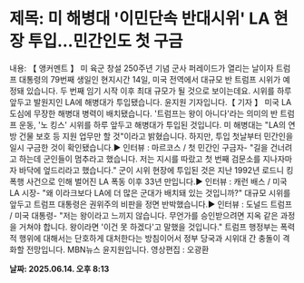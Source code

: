 # **제목: 미 해병대 '이민단속 반대시위' LA 현장 투입…민간인도 첫 구금**

  내용: 【 앵커멘트 】  미 육군 창설 250주년 기념 군사 퍼레이드가 열리는 날이자 트럼프 대통령의 79번째 생일인 현지시간 14일, 미국 전역에서 대규모 반 트럼프 시위가 예정돼 있습니다.  두 번째 임기 시작 이후 최대 규모가 될 것으로 보이는데요.   시위를 하루 앞두고 발원지인 LA에 해병대가 투입됐습니다.  윤지원 기자입니다.【 기자 】  미국 LA 도심에 무장한 해병대 병력이 배치됐습니다.  '트럼프는 왕이 아니다'라는 의미의 반 트럼프 운동, '노 킹스' 시위를 하루 앞두고 해병대가 투입된 것입니다.  미 해병대는 "LA의 연방 건물 보호 등 지원 업무만 할 것"이라고 밝혔습니다.  하지만, 투입 첫날부터 민간인을 일시 구금한 것이 확인됐습니다.▶ 인터뷰 : 마르코스 / 첫 민간인 구금자- "길을 건너려고 하는데 군인들이 멈추라고 했습니다. 저는 지시를 따랐고 첫 번째 검문소를 지나자마자 바닥에 엎드리라고 했습니다."  군이 시위 현장에 투입된 것은 지난 1992년 로드니 킹 폭행 사건으로 인해 벌어진 LA 폭동 이후 33년 만입니다.▶ 인터뷰 : 캐런 배스 / 미국 LA 시장- "왜 이라크보다 LA에 더 많은 군대가 배치돼 있는 것입니까?"  대규모 시위를 앞두고 트럼프 대통령은 권위주의 비판을 정면 반박했습니다.▶ 인터뷰 : 도널드 트럼프 / 미국 대통령- "저는 왕이라고 느끼지 않습니다. 무언가를 승인받으려면 지옥 같은 과정을 거쳐야 합니다. 왕이라면 '이건 못 하겠다'고 말했을 것입니다."  트럼프 행정부는 폭력적 행위에 대해서는 단호하게 대처한다는 방침이어서 정부 당국과 시위대 간 충돌이 격화할 전망입니다.  MBN뉴스 윤지원입니다. 영상편집 : 오광환

  **날짜: 2025.06.14. 오후 8:13**